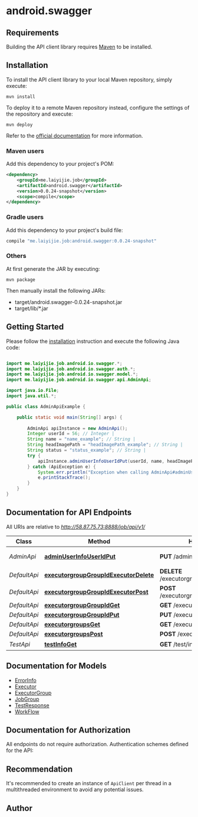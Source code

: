 # android.swagger

## Requirements

Building the API client library requires [Maven](https://maven.apache.org/) to be installed.

## Installation

To install the API client library to your local Maven repository, simply execute:

```shell
mvn install
```

To deploy it to a remote Maven repository instead, configure the settings of the repository and execute:

```shell
mvn deploy
```

Refer to the [official documentation](https://maven.apache.org/plugins/maven-deploy-plugin/usage.html) for more information.

### Maven users

Add this dependency to your project's POM:

```xml
<dependency>
    <groupId>me.laiyijie.job</groupId>
    <artifactId>android.swagger</artifactId>
    <version>0.0.24-snapshot</version>
    <scope>compile</scope>
</dependency>
```

### Gradle users

Add this dependency to your project's build file:

```groovy
compile "me.laiyijie.job:android.swagger:0.0.24-snapshot"
```

### Others

At first generate the JAR by executing:

    mvn package

Then manually install the following JARs:

* target/android.swagger-0.0.24-snapshot.jar
* target/lib/*.jar

## Getting Started

Please follow the [installation](#installation) instruction and execute the following Java code:

```java

import me.laiyijie.job.android.io.swagger.*;
import me.laiyijie.job.android.io.swagger.auth.*;
import me.laiyijie.job.android.io.swagger.model.*;
import me.laiyijie.job.android.io.swagger.api.AdminApi;

import java.io.File;
import java.util.*;

public class AdminApiExample {

    public static void main(String[] args) {
        
        AdminApi apiInstance = new AdminApi();
        Integer userId = 56; // Integer | 
        String name = "name_example"; // String | 
        String headImagePath = "headImagePath_example"; // String | 
        String status = "status_example"; // String | 
        try {
            apiInstance.adminUserInfoUserIdPut(userId, name, headImagePath, status);
        } catch (ApiException e) {
            System.err.println("Exception when calling AdminApi#adminUserInfoUserIdPut");
            e.printStackTrace();
        }
    }
}

```

## Documentation for API Endpoints

All URIs are relative to *http://58.87.75.73:8888/job/api/v1/*

Class | Method | HTTP request | Description
------------ | ------------- | ------------- | -------------
*AdminApi* | [**adminUserInfoUserIdPut**](docs/AdminApi.md#adminUserInfoUserIdPut) | **PUT** /admin/userInfo/{userId} | 管理员修改用户信息
*DefaultApi* | [**executorgroupGroupIdExecutorDelete**](docs/DefaultApi.md#executorgroupGroupIdExecutorDelete) | **DELETE** /executorgroup/{groupId}/executor | 
*DefaultApi* | [**executorgroupGroupIdExecutorPost**](docs/DefaultApi.md#executorgroupGroupIdExecutorPost) | **POST** /executorgroup/{groupId}/executor | 
*DefaultApi* | [**executorgroupGroupIdGet**](docs/DefaultApi.md#executorgroupGroupIdGet) | **GET** /executorgroup/{groupId} | 
*DefaultApi* | [**executorgroupGroupIdPut**](docs/DefaultApi.md#executorgroupGroupIdPut) | **PUT** /executorgroup/{groupId} | 
*DefaultApi* | [**executorgroupsGet**](docs/DefaultApi.md#executorgroupsGet) | **GET** /executorgroups | 
*DefaultApi* | [**executorgroupsPost**](docs/DefaultApi.md#executorgroupsPost) | **POST** /executorgroups | 
*TestApi* | [**testInfoGet**](docs/TestApi.md#testInfoGet) | **GET** /test/info | 测试接口


## Documentation for Models

 - [ErrorInfo](docs/ErrorInfo.md)
 - [Executor](docs/Executor.md)
 - [ExecutorGroup](docs/ExecutorGroup.md)
 - [JobGroup](docs/JobGroup.md)
 - [TestResponse](docs/TestResponse.md)
 - [WorkFlow](docs/WorkFlow.md)


## Documentation for Authorization

All endpoints do not require authorization.
Authentication schemes defined for the API:

## Recommendation

It's recommended to create an instance of `ApiClient` per thread in a multithreaded environment to avoid any potential issues.

## Author



